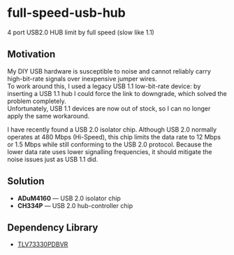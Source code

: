 # full-speed-usb-hub
4 port USB2.0 HUB limit by full speed (slow like 1.1)

## Motivation
My DIY USB hardware is susceptible to noise and cannot reliably carry high-bit-rate signals over inexpensive jumper wires.  
To work around this, I used a legacy USB 1.1 low-bit-rate device: by inserting a USB 1.1 hub I could force the link to downgrade, which solved the problem completely.  
Unfortunately, USB 1.1 devices are now out of stock, so I can no longer apply the same workaround.

I have recently found a USB 2.0 isolator chip. Although USB 2.0 normally operates at 480 Mbps (Hi-Speed), this chip limits the data rate to 12 Mbps or 1.5 Mbps while still conforming to the USB 2.0 protocol. Because the lower data rate uses lower signalling frequencies, it should mitigate the noise issues just as USB 1.1 did.

## Solution
- **ADuM4160** — USB 2.0 isolator chip  
- **CH334P** — USB 2.0 hub-controller chip

## Dependency Library
- [TLV73330PDBVR](https://www.snapeda.com/parts/TLV73330PDBVR/Texas%20Instruments/view-part/?ref=search&t=TLV73330PDBVR)

